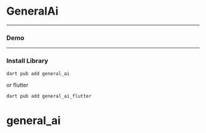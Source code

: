 # GeneralAi


---

### Demo

---

### Install Library

```bash
dart pub add general_ai
```

or flutter

```bash
dart pub add general_ai_flutter
```
 # general_ai
